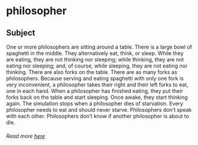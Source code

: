 # philosopher
## Subject
One or more philosophers are sitting around a table. There is a large bowl of spaghetti in the middle. They alternatively eat, think, or sleep. While they are eating, they are not thinking nor sleeping; while thinking, they are not eating nor sleeping; and, of course, while sleeping, they are not eating nor thinking. There are also forks on the table. There are as many forks as philosophers. Because serving and eating spaghetti with only one fork is very inconvenient, a
philosopher takes their right and their left forks to eat, one in each hand. When a philosopher has finished eating, they put their forks back on the table and start sleeping. Once awake, they start thinking again. The simulation stops when a philosopher dies of starvation. Every philosopher needs to eat and should never starve. Philosophers don’t speak with each other. Philosophers don’t know if another philosopher is about to die.
###### Read more [here](https://cdn.intra.42.fr/pdf/pdf/41343/en.subject.pdf)
